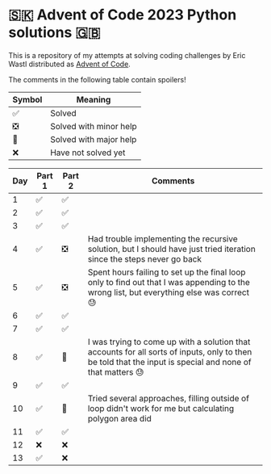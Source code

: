 # 🇸🇰 Advent of Code 2023 Python solutions 🇬🇧

This is a repository of my attempts at solving coding challenges by Eric Wastl distributed as [Advent of Code](https://adventofcode.com/).

The comments in the following table contain spoilers!

| Symbol | Meaning |
| ------ | ------- | 
|   ✅   | Solved  | 
|   ❎   | Solved with minor help| 
|   🔶   | Solved with major help|
|   ❌   | Have not solved yet | 

| Day | Part 1 | Part 2 | Comments |
| --- | ------ | ------ | -------- |
|  1  |   ✅   |   ✅   |          |
|  2  |   ✅   |   ✅   |          |
|  3  |   ✅   |   ✅   |          |
|  4  |   ✅   |   ❎   | Had trouble implementing the recursive solution, but I should have just tried iteration since the steps never go back |
|  5  |   ✅   |   ❎   | Spent hours failing to set up the final loop only to find out that I was appending to the wrong list, but everything else was correct 😓 |
|  6  |   ✅   |   ✅   |          |
|  7  |   ✅   |   ✅   |          |
|  8  |   ✅   |   🔶   | I was trying to come up with a solution that accounts for all sorts of inputs, only to then be told that the input is special and none of that matters 😓 |
|  9  |   ✅   |   ✅   |          |
|  10 |   ✅   |   🔶   | Tried several approaches, filling outside of loop didn't work for me but calculating polygon area did |
|  11 |   ✅   |   ✅   |          |
|  12 |   ❌   |   ❌   |          |
|  13 |   ✅   |   ❌   |          |